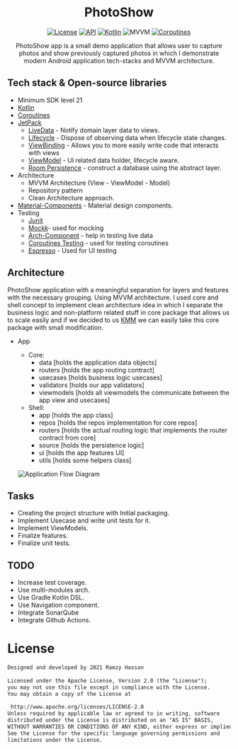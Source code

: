 
<h1 align="center"> PhotoShow </h1>  
  
<p align="center">  
  <a href="https://opensource.org/licenses/Apache-2.0"><img alt="License" src="https://img.shields.io/badge/License-Apache%202.0-blue.svg"/></a>  
  <a href="https://android-arsenal.com/api?level=29"><img alt="API" src="https://img.shields.io/badge/API-29%2B-brightgreen.svg?style=flat"/></a>  
  <a href="https://kotlinlang.org"><img alt="Kotlin" src="https://img.shields.io/badge/Kotlin-1.4.xxx-blue"/></a>  
  <img alt="MVVM" src="https://img.shields.io/badge/MVVM-Architecture-orange"/>  
  <a href="https://developer.android.com/kotlin/coroutines"><img alt="Coroutines" src="https://img.shields.io/badge/Coroutines-Asynchronous-red"/></a>  
</p>  

<p align="center">  
PhotoShow app is a small demo application that allows user to capture photos and show previously captured photos in which I demonstrate modern Android application tech-stacks and MVVM architecture.  
</p>  
  
## Tech stack & Open-source libraries  
- Minimum SDK level 21  
- [Kotlin](https://kotlinlang.org/)  
- [Coroutines](https://github.com/Kotlin/kotlinx.coroutines)  
- [JetPack](https://developer.android.com/jetpack)  
  - [LiveData](https://developer.android.com/topic/libraries/architecture/livedata) - Notify domain layer data to views.  
  - [Lifecycle](https://developer.android.com/topic/libraries/architecture/lifecycle) - Dispose of observing data when lifecycle state changes.  
  - [ViewBinding](https://developer.android.com/topic/libraries/view-binding) - Allows you to more easily write code that interacts with views  
  - [ViewModel](https://developer.android.com/topic/libraries/architecture/viewmodel) - UI related data holder, lifecycle aware.  
  - [Room Persistence](https://developer.android.com/training/data-storage/room) - construct a database using the abstract layer.  
- Architecture  
  - MVVM Architecture (View - ViewModel - Model)  
  - Repository pattern  
  - Clean Architecture approach.  
- [Material-Components](https://github.com/material-components/material-components-android) - Material design components.  
- Testing  
  - [Junit](https://junit.org/junit4/) 
  - [Mockk](https://mockk.io)- used for mocking
  - [Arch-Component](https://developer.android.com/jetpack/androidx/releases/arch-core) - help in testing live data
  - [Coroutines Testing](https://kotlin.github.io/kotlinx.coroutines/kotlinx-coroutines-test/) - used for testing coroutines
  - [Espresso](https://developer.android.com/training/testing/espresso) - Used for UI testing
  
## Architecture  
PhotoShow application with a meaningful separation for layers and features with the necessary grouping. Using MVVM architecture. I used core and shell concept to implement clean architecture idea in which I separate the business logic and non-platform related stuff in core package that allows us to scale easily and if we decided to us [KMM](https://kotlinlang.org/docs/multiplatform.html) we can easily take this core package with small modification. 
- App  
  - Core:  
    - data [holds the application data objects]
    - routers [holds the app routing contract]
    - usecases [holds business logic usecases]
    - validators  [holds our app validators]
    - viewmodels [holds all viewmodels the communicate between the app view and usecases]
  - Shell:  
    - app [holds the app class]
    - repos [holds the repos implementation for core repos]
    - routers [holds the actual routing logic that implements the router contract from core]
    - source [holds the persistence logic]
    - ui [holds the app features UI]
    - utils [holds some helpers class]
    
    
  ![Application Flow Diagram]()  

  
## Tasks  

 - Creating the project structure with Initial packaging. 
 - Implement Usecase and write unit tests for it. 
 - Implement ViewModels.
 - Finalize features.
 - Finalize unit tests.

## TODO  

 - Increase test coverage. 
 - Use multi-modules arch. 
 - Use Gradle Kotlin DSL. 
 - Use Navigation component.  
 - Integrate SonarQube 
 - Integrate Github Actions. 
  
# License  
```xml  
Designed and developed by 2021 Ramzy Hassan  
  
Licensed under the Apache License, Version 2.0 (the "License");  
you may not use this file except in compliance with the License.  
You may obtain a copy of the License at  
  
 http://www.apache.org/licenses/LICENSE-2.0  
Unless required by applicable law or agreed to in writing, software  
distributed under the License is distributed on an "AS IS" BASIS,  
WITHOUT WARRANTIES OR CONDITIONS OF ANY KIND, either express or implied.  
See the License for the specific language governing permissions and  
limitations under the License.  
```
